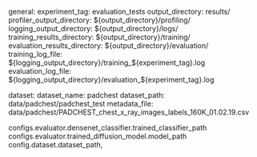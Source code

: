 
 general:
  experiment_tag: evaluation_tests
  output_directory: results/
  profiler_output_directory: ${output_directory}/profiling/
  logging_output_directory: ${output_directory}/logs/
  training_results_directory: ${output_directory}/training/
  evaluation_results_directory: ${output_directory}/evaluation/
  training_log_file: \${logging_output_directory}/training_\${experiment_tag}.log
  evaluation_log_file: \${logging_output_directory}/evaluation_\${experiment_tag}.log


dataset:
  dataset_name: padchest
  dataset_path: data/padchest/padchest_test
  metadata_file: data/padchest/PADCHEST_chest_x_ray_images_labels_160K_01.02.19.csv





configs.evaluator.densenet_classifier.trained_classifier_path
configs.evaluator.trained_diffusion_model.model_path
config.dataset.dataset_path,